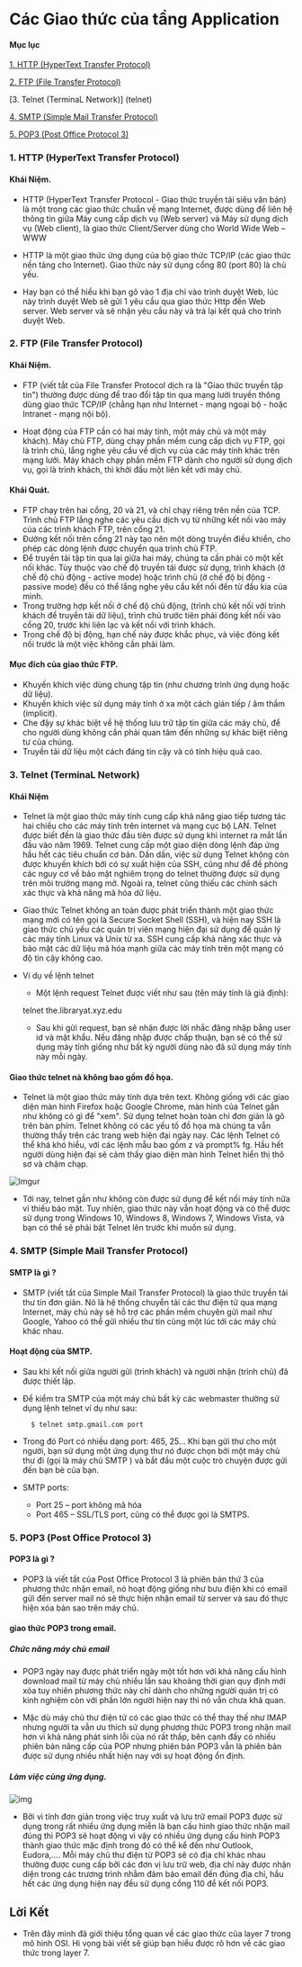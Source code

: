 # Các Giao thức của tầng Application
#### Mục lục
[1. HTTP (HyperText Transfer Protocol)](#HTTP)

[2. FTP (File Transfer Protocol)](#FTP)

[3. Telnet (TerminaL Network)] (telnet)

[4. SMTP (Simple Mail Transfer Protocol)](SMTP)

[5. POP3 (Post Office Protocol 3)](POP3)

### <a name="HTTP"> 1. HTTP (HyperText Transfer Protocol) </a>

#### Khái Niệm.
- HTTP (HyperText Transfer Protocol - Giao thức truyền tải siêu văn bản) là một trong các giao thức chuẩn về mạng Internet, được dùng để liên hệ thông tin giữa Máy cung cấp dịch vụ (Web server) và Máy sử dụng dịch vụ (Web client), là giao thức Client/Server dùng cho World Wide Web – WWW

- HTTP là một giao thức ứng dụng của bộ giao thức TCP/IP (các giao thức nền tảng cho Internet). Giao thức này sử dụng cổng 80 (port 80) là chủ yếu.

- Hay bạn có thể hiểu khi bạn gõ vào 1 địa chỉ vào trình duyệt Web, lúc này trình duyệt Web sẽ gửi 1 yêu cầu qua giao thức Http đến Web server. Web server và sẽ nhận yêu cầu này và trả lại kết quả cho trình duyệt Web.

### <a name="FTP"> 2. FTP (File Transfer Protocol) </a>

#### Khái Niệm.
- FTP (viết tắt của File Transfer Protocol dịch ra là "Giao thức truyền tập tin") thường được dùng để trao đổi tập tin qua mạng lưới truyền thông dùng giao thức TCP/IP (chẳng hạn như Internet - mạng ngoại bộ - hoặc Intranet - mạng nội bộ).

- Hoạt động của FTP cần có hai máy tính, một máy chủ và một máy khách). Máy chủ FTP, dùng chạy phần mềm cung cấp dịch vụ FTP, gọi là trình chủ, lắng nghe yêu cầu về dịch vụ của các máy tính khác trên mạng lưới. Máy khách chạy phần mềm FTP dành cho người sử dụng dịch vụ, gọi là trình khách, thì khởi đầu một liên kết với máy chủ.

#### Khái Quát.
- FTP chạy trên hai cổng, 20 và 21, và chỉ chạy riêng trên nền của TCP. Trình chủ FTP lắng nghe các yêu cầu dịch vụ từ những kết nối vào máy của các trình khách FTP, trên cổng 21.
- Đường kết nối trên cổng 21 này tạo nên một dòng truyền điều khiển, cho phép các dòng lệnh được chuyển qua trình chủ FTP. 
- Để truyền tải tập tin qua lại giữa hai máy, chúng ta cần phải có một kết nối khác. Tùy thuộc vào chế độ truyền tải được sử dụng, trình khách (ở chế độ chủ động - active mode) hoặc trình chủ (ở chế độ bị động - passive mode) đều có thể lắng nghe yêu cầu kết nối đến từ đầu kia của mình.
- Trong trường hợp kết nối ở chế độ chủ động, (trình chủ kết nối với trình khách để truyền tải dữ liệu), trình chủ trước tiên phải đóng kết nối vào cổng 20, trước khi liên lạc và kết nối với trình khách.
- Trong chế độ bị động, hạn chế này được khắc phục, và việc đóng kết nối trước là một việc không cần phải làm.

#### Mục đích của giao thức FTP.
  - Khuyến khích việc dùng chung tập tin (như chương trình ứng dụng hoặc dữ liệu).
  - Khuyến khích việc sử dụng máy tính ở xa một cách gián tiếp / âm thầm (implicit).
  - Che đậy sự khác biệt về hệ thống lưu trữ tập tin giữa các máy chủ, để cho người dùng không cần phải quan tâm đến những sự khác biệt riêng tư của chúng.
  - Truyền tải dữ liệu một cách đáng tin cậy và có tính hiệu quả cao.


### <a name="Telnet"> 3. Telnet (TerminaL Network) </a>
#### Khái Niệm

- Telnet là một giao thức máy tính cung cấp khả năng giao tiếp tương tác hai chiều cho các máy tính trên internet và mạng cục bộ LAN. Telnet được biết đến là giao thức đầu tiên được sử dụng khi internet ra mắt lần đầu vào năm 1969. Telnet cung cấp một giao diện dòng lệnh đáp ứng hầu hết các tiêu chuẩn cơ bản. Dần dần, việc sử dụng Telnet không còn được khuyến khích bởi có sự xuất hiện của SSH, cũng như để đề phòng các nguy cơ về bảo mật nghiêm trọng do telnet thường được sử dụng trên môi trường mạng mở. Ngoài ra, telnet cũng thiếu các chính sách xác thực và khả năng mã hóa dữ liệu.

- Giao thức Telnet không an toàn được phát triển thành một giao thức mạng mới có tên gọi là Secure Socket Shell (SSH), và hiện nay SSH là giao thức chủ yếu các quản trị viên mạng hiện đại sử dụng để quản lý các máy tính Linux và Unix từ xa. SSH cung cấp khả năng xác thực và bảo mật các dữ liệu mã hóa mạnh giữa các máy tính trên một mạng có độ tin cậy không cao.

- Ví dụ về lệnh telnet

  - Một lệnh request Telnet được viết như sau (tên máy tính là giả định):

   telnet the.libraryat.xyz.edu

  - Sau khi gửi request, bạn sẽ nhận được lời nhắc đăng nhập bằng user id và mật khẩu. Nếu đăng nhập được chấp thuận, bạn sẽ có thể sử dụng máy tính giống như bất kỳ người dùng nào đã sử dụng máy tính này mỗi ngày.

#### Giao thức telnet nà không bao gồm đồ họa.

- Telnet là một giao thức máy tính dựa trên text. Không giống với các giao diện màn hình Firefox hoặc Google Chrome, màn hình của Telnet gần như không có gì để "xem". Sử dụng telnet hoàn toàn chỉ đơn giản là gõ trên bàn phím. Telnet không có các yếu tố đồ họa mà chúng ta vẫn thường thấy trên các trang web hiện đại ngày nay. Các lệnh Telnet có thể khá khó hiểu, với các lệnh mẫu bao gồm z và prompt% fg. Hầu hết người dùng hiện đại sẽ cảm thấy giao diện màn hình Telnet hiển thị thô sơ và chậm chạp.

![Imgur](http://www.keil.com/pack/doc/mw6/Network/html/telnet_cli.png)

- Tới nay, telnet gần như không còn được sử dụng để kết nối máy tính nữa vì thiếu bảo mật. Tuy nhiên, giao thức này vẫn hoạt động và có thể được sử dụng trong Windows 10, Windows 8, Windows 7, Windows Vista, và bạn có thể sẽ phải bật Telnet lên trước khi muốn sử dụng.

### <a name = "SMTP"> 4. SMTP (Simple Mail Transfer Protocol) </a>
#### SMTP là gì ?

- SMTP (viết tắt của Simple Mail Transfer Protocol) là giao thức truyền tải thư tín đơn giản. Nó là hệ thống chuyển tải các thư điện tử qua mạng Internet, máy chủ này sẽ hỗ trợ các phần mềm chuyên gửi mail như Google, Yahoo có thể gửi nhiều thư tín cùng một lúc tới các máy chủ khác nhau.

#### Hoạt động của SMTP.
- Sau khi kết nối giữa người gửi (trình khách) và người nhận (trình chủ) đã được thiết lập.
- Để kiểm tra SMTP của một máy chủ bất kỳ các webmaster thường sử dụng lệnh telnet ví dụ như sau:

        $ telnet smtp.gmail.com port

- Trong đó Port có nhiều dạng port: 465, 25… Khi bạn gửi thư cho một người, bạn sử dụng một ứng dụng thư nó được chọn bởi một máy chủ thư đi (gọi là máy chủ SMTP ) và bắt đầu một cuộc trò chuyện được gửi đến bạn bè của bạn.

- SMTP ports:

  - Port 25 – port không mã hóa
  - Port 465 – SSL/TLS port, cũng có thể được gọi là SMTPS.

### <a name="POP3"> 5. POP3 (Post Office Protocol 3) </a>

#### POP3 là gì ?
- POP3 là viết tắt của Post Office Protocol 3 là phiên bản thứ 3 của phương thức nhận email, nó hoạt động giống như bưu điện khi có email gửi đến server mail nó sẽ thực hiện nhận email từ server và sau đó thực hiện xóa bản sao trên máy chủ.

#### giao thức POP3 trong email.

##### Chức năng máy chủ email

- POP3 ngày nay được phát triển ngày một tốt hơn với khả năng cấu hình download mail từ máy chủ nhiều lần sau khoảng thời gian quy định mới xóa tuy nhiên phương thức này chỉ dành cho những người quản trị có kinh nghiệm còn với phần lớn người hiện nay thì nó vẫn chưa khả quan.

- Mặc dù máy chủ thư điện tử có các giao thức có thể thay thế như IMAP nhưng người ta vẫn ưu thích sử dụng phương thức POP3 trong nhận mail hơn vì khả năng phát sinh lỗi của nó rất thấp, bên cạnh đấy có nhiều phiên bản nâng cấp của POP nhưng phiên bản POP3 vẫn là phiên bản được sử dụng nhiều nhất hiện nay với sự hoạt động ổn định.

##### Làm việc cùng ứng dụng.

![img](https://tinomail.com/wp-content/uploads/2018/06/Outlook.png)

- Bởi vì tính đơn giản trong việc truy xuất và lưu trữ email POP3 được sử dụng trong rất nhiều ứng dụng miễn là bạn cấu hình giao thức nhận mail đúng thì POP3 sẽ hoạt động vì vậy có nhiều ứng dụng cấu hình POP3 thành giao thức mặc định trong đó có thể kể đến như Outlook, Eudora,…. Mỗi máy chủ thư điện tử POP3 sẽ có địa chỉ khác nhau thường được cung cấp bởi các đơn vị lưu trữ web, địa chỉ này được nhận diện trong các trương trình nhằm đảm bảo email đến đúng địa chỉ, hầu hết các ứng dụng hiện nay đều sử dụng cổng 110 để kết nối POP3.

## Lời Kết
- Trên đây mình đã giới thiệu tổng quan về các giao thức của layer 7 trong mô hình OSI. Hi vọng bài viết sẽ giúp bạn hiểu được rõ hơn về các giao thức trong layer 7.